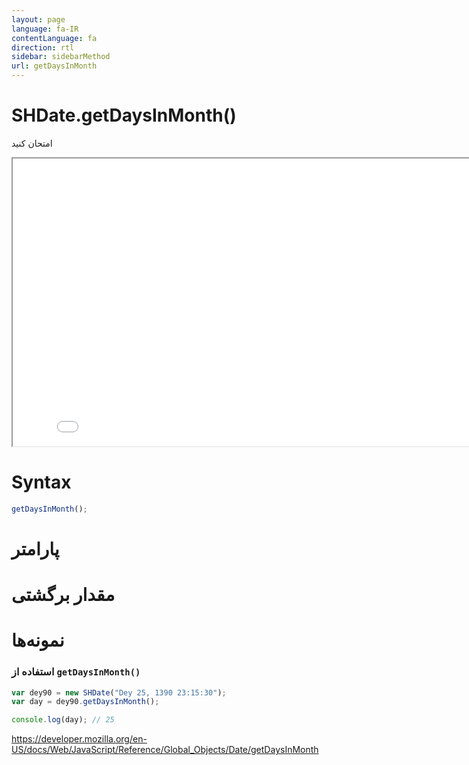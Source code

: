 ```yaml
---
layout: page
language: fa-IR
contentLanguage: fa
direction: rtl
sidebar: sidebarMethod
url: getDaysInMonth
---
```


# SHDate.getDaysInMonth()

امتحان کنید

<iframe style="width: 830px; height: 460px;" src="/SHDateTime-js/examples/live.html?function=getDaysInMonth" title="MDN Web Docs Interactive Example" loading="lazy"></iframe>
<br/>

# Syntax

```js
getDaysInMonth();
```

# پارامتر

# مقدار برگشتی

# نمونه‌ها

### استفاده از <code dir="ltr">getDaysInMonth()</code>

```js
var dey90 = new SHDate("Dey 25, 1390 23:15:30");
var day = dey90.getDaysInMonth();

console.log(day); // 25
```

https://developer.mozilla.org/en-US/docs/Web/JavaScript/Reference/Global_Objects/Date/getDaysInMonth
